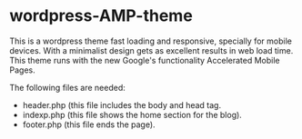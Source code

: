 # wordpress-AMP-theme
This is a wordpress theme fast loading and responsive, specially for mobile devices.
With a minimalist design gets as excellent results in web load time. This theme runs with the new Google's functionality Accelerated Mobile Pages.

The following files are needed:
* header.php (this file includes the body and head tag.
* indexp.php (this file shows the home section for the blog).
* footer.php (this file ends the page).
